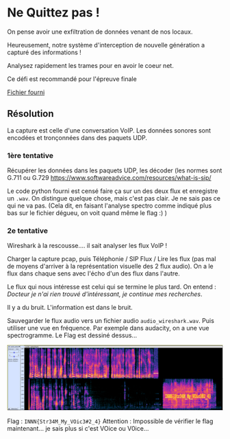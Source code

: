 # Ne Quittez pas !

On pense avoir une exfiltration de données venant de nos locaux.

Heureusement, notre système d'interception de nouvelle génération a capturé des informations !

Analysez rapidement les trames pour en avoir le coeur net.

Ce défi est recommandé pour l'épreuve finale

[Fichier fourni](capture.pcapng)

## Résolution

La capture est celle d'une conversation VoIP.
Les données sonores sont encodées et tronçonnées dans des paquets UDP.

### 1ère tentative  

Récupérer les données dans les paquets UDP, les décoder (les normes sont G.711 ou G.729
<https://www.softwareadvice.com/resources/what-is-sip/>

Le code python fourni est censé faire ça sur un des deux flux et 
enregistre un `.wav`. On distingue quelque chose, mais c'est pas clair.
Je ne sais pas ce qui ne va pas.
(Cela dit, en faisant l'analyse spectro comme indiqué plus bas sur le 
fichier dégueu, on voit quand même le flag :) )

### 2e tentative

Wireshark à la rescousse.... il sait analyser les flux VoIP !

Charger la capture pcap, puis Téléphonie / SIP Flux / Lire les flux
(pas mal de moyens d'arriver à la représentation visuelle des 2 flux audio).
On a le flux dans chaque sens avec l'écho d'un des flux dans l'autre.

Le flux qui nous intéresse est celui qui se termine le plus tard. On entend :
*Docteur je n'ai rien trouvé d'intéressant, je continue mes recherches*.

Il y a du bruit. L'information est dans le bruit.

Sauvegarder le flux audio vers un fichier audio `audio_wireshark.wav`.
Puis utiliser une vue en fréquence. Par exemple dans audacity, 
on a une vue spectrogramme. Le Flag est dessiné dessus...

![](spectrogramme.png)

Flag : `INNN{Str34M_My_VOic3#2_4}`
Attention : Impossible de vérifier le flag maintenant... je sais plus si c'est VOice ou V0ice...




